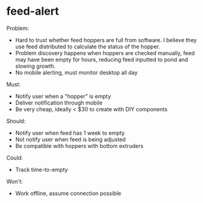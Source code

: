 # feed-alert


Problem: 
- Hard to trust whether feed hoppers are full from software. I believe they use feed distributed to calculate the status of the hopper. 
- Problem discovery happens when hoppers are checked manually, feed may have been empty for hours, reducing feed inputted to pond and slowing growth.
- No mobile alerting, must monitor desktop all day

Must: 
- Notify user when a "hopper" is empty
- Deliver notification through mobile
- Be very cheap, ideally < $30 to create with DIY components

Should:
- Notify user when feed has 1 week to empty
- Not notify user when feed is being adjusted
- Be compatible with hoppers with bottom extruders

Could:
- Track time-to-empty


Won't:
- Work offline, assume connection possible
